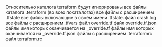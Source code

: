 Относительно каталога terraform будут игнорированы
все файлы каталога .terraform (во всех покаталогах)
все файлы с расширением .tfstate
все файлы включающие в своём имени .tfstate.
файл crash.log
все файлы с расширением .tfvars
файл override.tf
файл override.tf.json
файлы имя которых оканчивается на _override.tf
файлы имя которых оканчивается на _override.tf.json
файлы с расширением .terraformrc
файл terraform.rc

